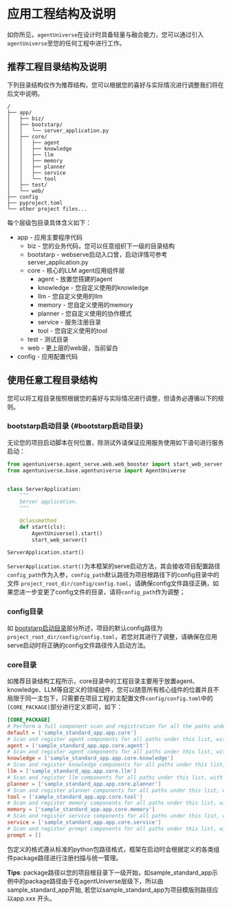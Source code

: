 # 应用工程结构及说明
如你所见，`agentUniverse`在设计时具备轻量与融合能力，您可以通过引入`agentUniverse`至您的任何工程中进行工作。

## 推荐工程目录结构及说明
下列目录结构仅作为推荐结构，您可以根据您的喜好与实际情况进行调整我们将在后文中说明。

```
/
├── app/
│   ├── biz/
│   ├── bootstarp/
│   │   └── server_application.py
│   ├── core/
│   │   ├── agent
│   │   ├── knowledge
│   │   ├── llm
│   │   ├── memory
│   │   ├── planner
│   │   ├── service
│   │   └── tool
│   ├── test/
│   └── web/
├── config
├── pyproject.toml
└── other project files...
```

每个层级包目录具体含义如下：
* app - 应用主要程序代码
  * biz - 您的业务代码，您可以任意组织下一级的目录结构
  * bootstarp - webserve启动入口曾，启动详情可参考server_application.py
  * core - 核心的LLM agent应用组件层
    * agent - 放置您搭建的agent
    * knowledge - 您自定义使用的knowledge
    * llm - 您自定义使用的llm
    * memory - 您自定义使用的memory
    * planner - 您自定义使用的协作模式
    * service - 服务注册目录
    * tool - 您自定义使用的tool
  * test - 测试目录
  * web - 更上层的web层，当前留白
* config - 应用配置代码

## 使用任意工程目录结构
您可以将工程目录按照根据您的喜好与实际情况进行调整，但请务必遵循以下的规则。

### bootstarp启动目录 {#bootstarp启动目录}
无论您的项目启动脚本在何位置，除测试外请保证应用服务使用如下语句进行服务启动：

```python
from agentuniverse.agent_serve.web.web_booster import start_web_server
from agentuniverse.base.agentuniverse import AgentUniverse


class ServerApplication:
    """
    Server application.
    """

    @classmethod
    def start(cls):
        AgentUniverse().start()
        start_web_server()

ServerApplication.start()

```
`ServerApplication.start()`为本框架的serve启动方法，其会接收项目配置路径`config_path`作为入参，`config_path`默认路径为项目根路径下的config目录中的文件 `project_root_dir/config/config.toml`，请确保config文件路径正确，如果您进一步变更了config文件的目录，请将`config_path`作为调整；

### config目录
如 [bootstarp启动目录](#bootstarp启动目录)部分所述，项目的默认config路径为`project_root_dir/config/config.toml`，若您对其进行了调整，请确保在应用serve启动时将正确的config文件路径传入启动方法。

### core目录
如推荐目录结构工程所示，core目录中的工程目录主要用于放置agent、knowledge、LLM等自定义的领域组件，您可以随意所有核心组件的位置并且不局限于同一主包下，只需要在项目工程的主配置文件`config/config.toml`中的`[CORE_PACKAGE]`部分进行定义即可，如下：
```toml
[CORE_PACKAGE]
# Perform a full component scan and registration for all the paths under this list.
default = ['sample_standard_app.app.core']
# Scan and register agent components for all paths under this list, with priority over the default.
agent = ['sample_standard_app.app.core.agent']
# Scan and register agent components for all paths under this list, with priority over the default.
knowledge = ['sample_standard_app.app.core.knowledge']
# Scan and register knowledge components for all paths under this list, with priority over the default.
llm = ['sample_standard_app.app.core.llm']
# Scan and register llm components for all paths under this list, with priority over the default.
planner = ['sample_standard_app.app.core.planner']
# Scan and register planner components for all paths under this list, with priority over the default.
tool = ['sample_standard_app.app.core.tool']
# Scan and register memory components for all paths under this list, with priority over the default.
memory = ['sample_standard_app.app.core.memory']
# Scan and register service components for all paths under this list, with priority over the default.
service = ['sample_standard_app.app.core.service']
# Scan and register prompt components for all paths under this list, with priority over the default.
prompt = []
```
包定义的格式遵从标准的python包路径格式，框架在启动时会根据定义的各类组件package路径进行注册扫描与统一管理。

**Tips**: package路径以您的项目根目录下一级开始，如sample_standard_app示例中的package路径由于在agentUniverse层级下，所以由sample_standard_app开始, 若您以sample_standard_app为项目模版则路径应以app.xxx 开头。